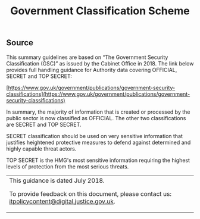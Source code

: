 ﻿---
title: Government Classification Scheme
---

## Source  

This summary guidelines are based on “The Government Security Classification (GSC)” as issued by the Cabinet Office in 2018. The link below provides full handling guidance for Authority data covering OFFICIAL, SECRET and TOP SECRET:

[https://www.gov.uk/government/publications/government-security-classifications](https://www.gov.uk/government/publications/government-security-classifications)

In summary, the majority of information that is created or processed by the public sector is now classified as OFFICIAL. The other two classifications are SECRET and TOP SECRET.

SECRET classification should be used on very sensitive information that justifies heightened protective measures to defend against determined and highly capable threat actors.

TOP SECRET is the HMG's most sensitive information requiring the highest levels of protection from the most serious threats.

<table>
<tr><td colspan='4'>This guidance is dated July 2018.
<p>
To provide feedback on this document, please contact us: <a href="mailto:itpolicycontent+government-classification-scheme@digital.justice.gov.uk?subject=government-classification-scheme
">itpolicycontent@digital.justice.gov.uk</a>.</p></td></tr>